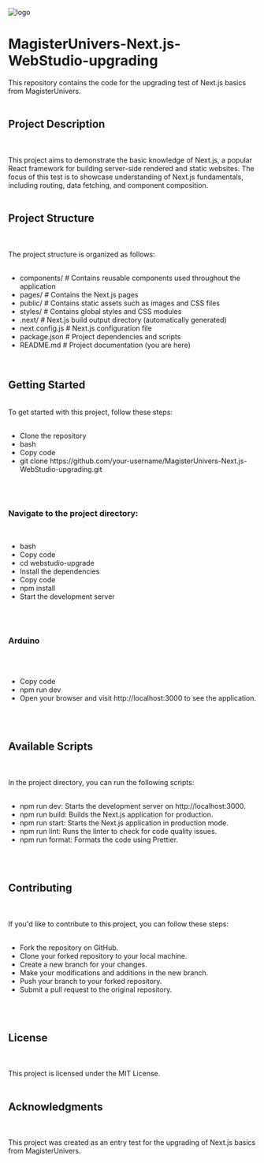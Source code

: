 ![logo](https://github.com/MagisterUnivers/MagisterUnivers-Next.js-WebStudio-upgrading/assets/36455862/6d030125-ce60-4051-b9f0-c4197deb6d54)
<h1>MagisterUnivers-Next.js-WebStudio-upgrading</h1>

This repository contains the code for the upgrading test of Next.js basics from MagisterUnivers.
<br/>
<br/>
<h2>Project Description</h2>
<br/>
<br/>
This project aims to demonstrate the basic knowledge of Next.js, a popular React framework for building server-side rendered and static websites. The focus of this test is to showcase understanding of Next.js fundamentals, including routing, data fetching, and component composition.
<br/>
<br/>
<h2>Project Structure</h2>
<br/>
<br/>
The project structure is organized as follows:
<br/>
<ul>
  <br/>
<li>components/ # Contains reusable components used throughout the application</li>
<li>pages/ # Contains the Next.js pages</li>
<li>public/ # Contains static assets such as images and CSS files</li>
<li>styles/ # Contains global styles and CSS modules</li>
<li>.next/ # Next.js build output directory (automatically generated)</li>
<li>next.config.js # Next.js configuration file</li>
<li>package.json # Project dependencies and scripts</li>
<li>README.md # Project documentation (you are here)</li> 
</ul>

<br/>
<h2>Getting Started</h2>
<br/>
To get started with this project, follow these steps:
<br/>
<br/>
<ul>
<li>Clone the repository</li>
<li>bash</li>
<li>Copy code</li>
<li>git clone https://github.com/your-username/MagisterUnivers-Next.js-WebStudio-upgrading.git</li>
</ul>
<br/>
<br/>
  <h3>Navigate to the project directory:</h3>
<br/>
  <ul>
  <li>bash</li>
<li>Copy code</li>
<li>cd webstudio-upgrade</li>
<li>Install the dependencies</li>
<li>Copy code</li>
<li>npm install</li>
<li>Start the development server</li>
  </ul>
<br/>
<br/>
  <h3>Arduino</h3>
<br/><br/>
<ul>
<li>Copy code</li>
<li>npm run dev</li>
<li>Open your browser and visit http://localhost:3000 to see the application.</li>
</ul>
<br/>
<br/>
<h2>Available Scripts</h2>
<br/>
<br/>
In the project directory, you can run the following scripts:
<br/>
  <br/>
<ul>
<li>npm run dev: Starts the development server on http://localhost:3000.</li>
<li>npm run build: Builds the Next.js application for production.</li>
<li>npm run start: Starts the Next.js application in production mode.</li>
<li>npm run lint: Runs the linter to check for code quality issues.</li>
<li>npm run format: Formats the code using Prettier.</li>
</ul>
<br/>
<br/>
<h2>Contributing</h2>
<br/>
<br/>
If you'd like to contribute to this project, you can follow these steps:
<br/>
  <br/>
<ul>
<li>Fork the repository on GitHub.</li>
<li>Clone your forked repository to your local machine.</li>
<li>Create a new branch for your changes.</li>
<li>Make your modifications and additions in the new branch.</li>
<li>Push your branch to your forked repository.</li>
<li>Submit a pull request to the original repository.</li>
</ul>

<br/>
<br/>
<h2>License</h2>
<br/><br/>
This project is licensed under the MIT License.
<br/>
<br/>
<h2>Acknowledgments</h2>
<br/><br/>
This project was created as an entry test for the upgrading of Next.js basics from MagisterUnivers.
<br/>
